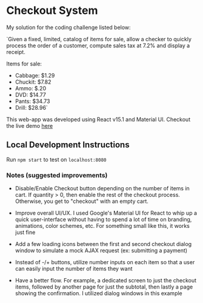 # Checkout System
My solution for the coding challenge listed below:

`Given a fixed, limited, catalog of items for sale, allow a checker to quickly process the order of a customer, compute sales tax at 7.2% and display a receipt.

Items for sale:
- Cabbage: $1.29
- Chuckit: $7.82
- Ammo: $.20
- DVD: $14.77
- Pants: $34.73
- Drill: $28.96`

This web-app was developed using React v15.1 and Material UI. Checkout the live demo [here](https://boiling-escarpment-74904.herokuapp.com/)

## Local Development Instructions
Run `npm start` to test on `localhost:8080`

### Notes (suggested improvements)
* Disable/Enable Checkout button depending on the number of items in cart. If quantity > 0, then enable the rest of the checkout process. Otherwise, you get to "checkout" with an empty cart.

* Improve overall UI/UX. I used Google's Material UI for React to whip up a quick user-interface without having to spend a lot of time on branding, animations, color schemes, etc. For something small like this, it works just fine

* Add a few loading icons between the first and second checkout dialog window to simulate a mock AJAX request (ex: submitting a payment)

* Instead of -/+ buttons, utilize number inputs on each item so that a user can easily input the number of items they want

* Have a better flow. For example, a dedicated screen to just the checkout items, followed by another page for just the subtotal, then lastly a page showing the confirmation. I utilized dialog windows in this example
